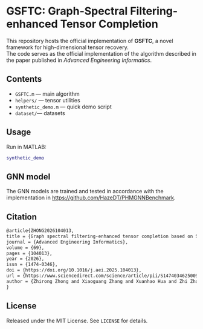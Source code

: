 # GSFTC: Graph-Spectral Filtering-enhanced Tensor Completion

This repository hosts the official implementation of **GSFTC**, a novel framework for high-dimensional tensor recovery.  
The code serves as the official implementation of the algorithm described in the paper published in *Advanced Engineering Informatics*.

## Contents

- `GSFTC.m` — main algorithm
- `helpers/` — tensor utilities
- `synthetic_demo.m` — quick demo script
- `dataset/`— datasets

## Usage
Run in MATLAB:
```matlab
synthetic_demo
```

## GNN model

The GNN models are trained and tested in accordance with the implementation in https://github.com/HazeDT/PHMGNNBenchmark.

## Citation
```latex
@article{ZHONG2026104013,
title = {Graph spectral filtering-enhanced tensor completion based on Schatten-p norm for missing measurements recovery with noise},
journal = {Advanced Engineering Informatics},
volume = {69},
pages = {104013},
year = {2026},
issn = {1474-0346},
doi = {https://doi.org/10.1016/j.aei.2025.104013},
url = {https://www.sciencedirect.com/science/article/pii/S1474034625009061},
author = {Zhirong Zhong and Xiaoguang Zhang and Xuanhao Hua and Zhi Zhai and Meng Ma and Jinxin Liu},
}
```
## License

Released under the MIT License. See `LICENSE` for details.
